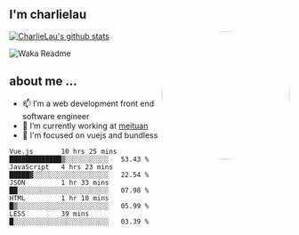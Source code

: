
<h2>I'm charlielau</h2>
<img align='right' style="border-radius:50%" src="https://avatars1.githubusercontent.com/u/44078251?s=460&u=6b4f1c257663e44063b0b6a21c9c94f45bcfdcc7&v=4" width="230">

[![CharlieLau's github stats](https://github-readme-stats.vercel.app/api?username=charlielau)](https://github.com/charlielau/github-readme-stats)


![Waka Readme](https://github.com/CharlieLau/charlielau/workflows/Waka%20Readme/badge.svg)

## about me ...
- 📫 I’m a web development front end software engineer
- 🔭 I’m currently working at  <a href="https://www.meituan.com">meituan</a>
- 🔭 I'm focused on vuejs and bundless

<!-- <p align="center">
  <a href="https://github.com/charlielau" class="rich-diff-level-one">
    <img src="https://github-readme-stats.vercel.app/api?username=charlielau&title_color=333&text_color=777" alt="CharlieLau" >
  </a>
</p> -->

<!--START_SECTION:waka-->
```text
Vue.js       10 hrs 25 mins  █████████████▒░░░░░░░░░░░   53.43 % 
JavaScript   4 hrs 23 mins   █████▓░░░░░░░░░░░░░░░░░░░   22.54 % 
JSON         1 hr 33 mins    ██░░░░░░░░░░░░░░░░░░░░░░░   07.98 % 
HTML         1 hr 10 mins    █▒░░░░░░░░░░░░░░░░░░░░░░░   05.99 % 
LESS         39 mins         █░░░░░░░░░░░░░░░░░░░░░░░░   03.39 % 
```
<!--END_SECTION:waka-->
